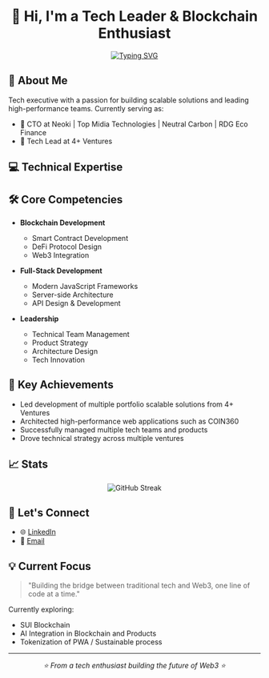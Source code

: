 <h1 align="center">
  👋 Hi, I'm a Tech Leader & Blockchain Enthusiast
</h1>

<div align="center">
  
[![Typing SVG](https://readme-typing-svg.herokuapp.com?font=Fira+Code&pause=1000&center=true&vCenter=true&width=435&lines=Building+The+Future+With+Web3;Real+World+Assets;Artificial+Intelligence;Sustainability)](https://git.io/typing-svg)

</div>

## 🚀 About Me

Tech executive with a passion for building scalable solutions and leading high-performance teams. Currently serving as:
- 🏢 CTO at Neoki | Top Midia Technologies | Neutral Carbon | RDG Eco Finance
- 💼 Tech Lead at 4+ Ventures

## 💻 Technical Expertise

## 🛠️ Core Competencies

- **Blockchain Development**
  - Smart Contract Development
  - DeFi Protocol Design
  - Web3 Integration

- **Full-Stack Development**
  - Modern JavaScript Frameworks
  - Server-side Architecture
  - API Design & Development

- **Leadership**
  - Technical Team Management
  - Product Strategy
  - Architecture Design
  - Tech Innovation

## 🌟 Key Achievements

- Led development of multiple portfolio scalable solutions from 4+ Ventures
- Architected high-performance web applications such as COIN360
- Successfully managed multiple tech teams and products 
- Drove technical strategy across multiple ventures

## 📈 Stats

<div align="center">
  <img src="https://github-readme-streak-stats.herokuapp.com/?user=ojoaoguilherme&theme=dark" alt="GitHub Streak" />
</div>

## 🤝 Let's Connect

- 🌐 [LinkedIn](https://www.linkedin.com/in/jo%C3%A3o-guilherme-pinheiro-447823186)
- 📧 [Email](mailto:joao.pinheiro@topmidiatecnologia.com)

## 💡 Current Focus

> "Building the bridge between traditional tech and Web3, one line of code at a time."

Currently exploring:
- SUI Blockchain
- AI Integration in Blockchain and Products
- Tokenization of PWA / Sustainable process  

---

<div align="center">
  <i>⭐️ From a tech enthusiast building the future of Web3 ⭐️</i>
</div>
